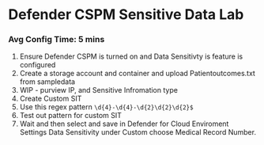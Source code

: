 # Defender CSPM Sensitive Data Lab

### Avg Config Time: 5 mins

1. Ensure Defender CSPM is turned on and Data Sensitivty is feature is configured
2. Create a storage account and container and upload Patientoutcomes.txt from sampledata
3. WIP - purview IP, and Sensitive Infromation type 
4. Create Custom SIT
5. Use this regex pattern ``` \d{4}-\d{4}-\d{2}\d{2}\d{2}$ ```
5. Test out pattern for custom SIT
6. Wait and then select and save in Defender for Cloud Enviroment Settings Data Sensitivity under Custom choose Medical Record Number.

